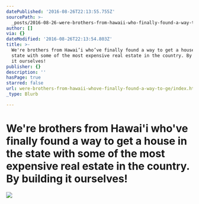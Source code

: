 ```yaml
---
datePublished: '2016-08-26T22:13:55.755Z'
sourcePath: >-
  _posts/2016-08-26-were-brothers-from-hawaii-who-finally-found-a-way-to-get-a.md
author: []
via: {}
dateModified: '2016-08-26T22:13:54.803Z'
title: >-
  We're brothers from Hawai’i who’ve finally found a way to get a house in the
  state with some of the most expensive real estate in the country. By building
  it ourselves!
publisher: {}
description: ''
hasPage: true
starred: false
url: were-brothers-from-hawaii-whove-finally-found-a-way-to-ge/index.html
_type: Blurb

---
```

# We're brothers from Hawai'i who've finally found a way to get a house in the state with some of the most expensive real estate in the country. By building it ourselves!
![](https://the-grid-user-content.s3-us-west-2.amazonaws.com/bb6284bf-d72a-4614-afbd-251c4aa42eb4.jpg)
